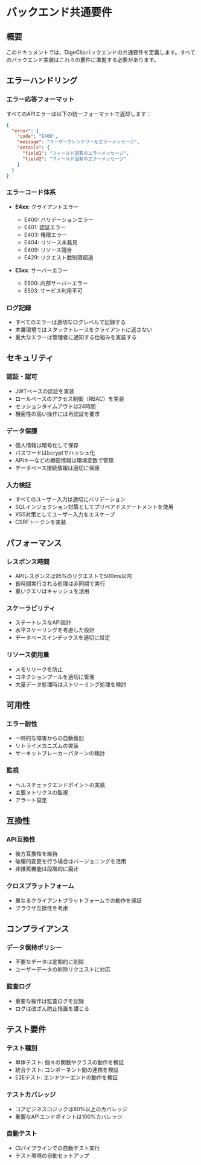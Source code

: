 # バックエンド共通要件

## 概要

このドキュメントでは、DigeClipバックエンドの共通要件を定義します。すべてのバックエンド実装はこれらの要件に準拠する必要があります。

## エラーハンドリング

### エラー応答フォーマット

すべてのAPIエラーは以下の統一フォーマットで返却します：

```json
{
  "error": {
    "code": "E400",
    "message": "ユーザーフレンドリーなエラーメッセージ",
    "details": {
      "field1": "フィールド固有のエラーメッセージ",
      "field2": "フィールド固有のエラーメッセージ"
    }
  }
}
```

### エラーコード体系

- **E4xx**: クライアントエラー
  - E400: バリデーションエラー
  - E401: 認証エラー
  - E403: 権限エラー
  - E404: リソース未発見
  - E409: リソース競合
  - E429: リクエスト数制限超過

- **E5xx**: サーバーエラー
  - E500: 内部サーバーエラー
  - E503: サービス利用不可

### ログ記録

- すべてのエラーは適切なログレベルで記録する
- 本番環境ではスタックトレースをクライアントに返さない
- 重大なエラーは管理者に通知する仕組みを実装する

## セキュリティ

### 認証・認可

- JWTベースの認証を実装
- ロールベースのアクセス制御（RBAC）を実装
- セッションタイムアウトは24時間
- 機密性の高い操作には再認証を要求

### データ保護

- 個人情報は暗号化して保存
- パスワードはbcryptでハッシュ化
- APIキーなどの機密情報は環境変数で管理
- データベース接続情報は適切に保護

### 入力検証

- すべてのユーザー入力は適切にバリデーション
- SQLインジェクション対策としてプリペアドステートメントを使用
- XSS対策としてユーザー入力をエスケープ
- CSRFトークンを実装

## パフォーマンス

### レスポンス時間

- APIレスポンスは95%のリクエストで500ms以内
- 長時間実行される処理は非同期で実行
- 重いクエリはキャッシュを活用

### スケーラビリティ

- ステートレスなAPI設計
- 水平スケーリングを考慮した設計
- データベースインデックスを適切に設定

### リソース使用量

- メモリリークを防止
- コネクションプールを適切に管理
- 大量データ処理時はストリーミング処理を検討

## 可用性

### エラー耐性

- 一時的な障害からの自動復旧
- リトライメカニズムの実装
- サーキットブレーカーパターンの検討

### 監視

- ヘルスチェックエンドポイントの実装
- 主要メトリクスの監視
- アラート設定

## 互換性

### API互換性

- 後方互換性を維持
- 破壊的変更を行う場合はバージョニングを活用
- 非推奨機能は段階的に廃止

### クロスプラットフォーム

- 異なるクライアントプラットフォームでの動作を保証
- ブラウザ互換性を考慮

## コンプライアンス

### データ保持ポリシー

- 不要なデータは定期的に削除
- ユーザーデータの削除リクエストに対応

### 監査ログ

- 重要な操作は監査ログを記録
- ログは改ざん防止措置を講じる

## テスト要件

### テスト種別

- 単体テスト: 個々の関数やクラスの動作を検証
- 統合テスト: コンポーネント間の連携を検証
- E2Eテスト: エンドツーエンドの動作を検証

### テストカバレッジ

- コアビジネスロジックは80%以上のカバレッジ
- 重要なAPIエンドポイントは100%カバレッジ

### 自動テスト

- CIパイプラインでの自動テスト実行
- テスト環境の自動セットアップ